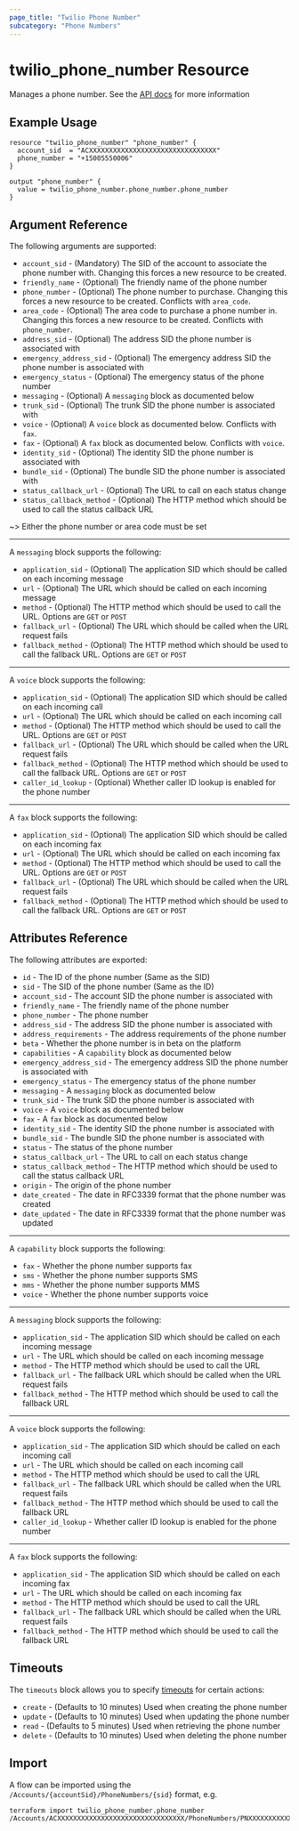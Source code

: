 ```yaml
---
page_title: "Twilio Phone Number"
subcategory: "Phone Numbers"
---
```


# twilio_phone_number Resource

Manages a phone number. See the [API docs](https://www.twilio.com/docs/phone-numbers/api/incomingphonenumber-resource) for more information

## Example Usage

```hcl
resource "twilio_phone_number" "phone_number" {
  account_sid  = "ACXXXXXXXXXXXXXXXXXXXXXXXXXXXXXXXX"
  phone_number = "+15005550006"
}

output "phone_number" {
  value = twilio_phone_number.phone_number.phone_number
}
```

## Argument Reference

The following arguments are supported:

- `account_sid` - (Mandatory) The SID of the account to associate the phone number with. Changing this forces a new resource to be created.
- `friendly_name` - (Optional) The friendly name of the phone number
- `phone_number` - (Optional) The phone number to purchase. Changing this forces a new resource to be created. Conflicts with `area_code`.
- `area_code` - (Optional) The area code to purchase a phone number in. Changing this forces a new resource to be created. Conflicts with `phone_number`.
- `address_sid` - (Optional) The address SID the phone number is associated with
- `emergency_address_sid` - (Optional) The emergency address SID the phone number is associated with
- `emergency_status` - (Optional) The emergency status of the phone number
- `messaging` - (Optional) A `messaging` block as documented below
- `trunk_sid` - (Optional) The trunk SID the phone number is associated with
- `voice` - (Optional) A `voice` block as documented below. Conflicts with `fax`.
- `fax` - (Optional) A `fax` block as documented below. Conflicts with `voice`.
- `identity_sid` - (Optional) The identity SID the phone number is associated with
- `bundle_sid` - (Optional) The bundle SID the phone number is associated with
- `status_callback_url` - (Optional) The URL to call on each status change
- `status_callback_method` - (Optional) The HTTP method which should be used to call the status callback URL

~> Either the phone number or area code must be set

---

A `messaging` block supports the following:

- `application_sid` - (Optional) The application SID which should be called on each incoming message
- `url` - (Optional) The URL which should be called on each incoming message
- `method` - (Optional) The HTTP method which should be used to call the URL. Options are `GET` or `POST`
- `fallback_url` - (Optional) The URL which should be called when the URL request fails
- `fallback_method` - (Optional) The HTTP method which should be used to call the fallback URL. Options are `GET` or `POST`

---

A `voice` block supports the following:

- `application_sid` - (Optional) The application SID which should be called on each incoming call
- `url` - (Optional) The URL which should be called on each incoming call
- `method` - (Optional) The HTTP method which should be used to call the URL. Options are `GET` or `POST`
- `fallback_url` - (Optional) The URL which should be called when the URL request fails
- `fallback_method` - (Optional) The HTTP method which should be used to call the fallback URL. Options are `GET` or `POST`
- `caller_id_lookup` - (Optional) Whether caller ID lookup is enabled for the phone number

---

A `fax` block supports the following:

- `application_sid` - (Optional) The application SID which should be called on each incoming fax
- `url` - (Optional) The URL which should be called on each incoming fax
- `method` - (Optional) The HTTP method which should be used to call the URL. Options are `GET` or `POST`
- `fallback_url` - (Optional) The URL which should be called when the URL request fails
- `fallback_method` - (Optional) The HTTP method which should be used to call the fallback URL. Options are `GET` or `POST`

## Attributes Reference

The following attributes are exported:

- `id` - The ID of the phone number (Same as the SID)
- `sid` - The SID of the phone number (Same as the ID)
- `account_sid` - The account SID the phone number is associated with
- `friendly_name` - The friendly name of the phone number
- `phone_number` - The phone number
- `address_sid` - The address SID the phone number is associated with
- `address_requirements` - The address requirements of the phone number
- `beta` - Whether the phone number is in beta on the platform
- `capabilities` - A `capability` block as documented below
- `emergency_address_sid` - The emergency address SID the phone number is associated with
- `emergency_status` - The emergency status of the phone number
- `messaging` - A `messaging` block as documented below
- `trunk_sid` - The trunk SID the phone number is associated with
- `voice` - A `voice` block as documented below
- `fax` - A `fax` block as documented below
- `identity_sid` - The identity SID the phone number is associated with
- `bundle_sid` - The bundle SID the phone number is associated with
- `status` - The status of the phone number
- `status_callback_url` - The URL to call on each status change
- `status_callback_method` - The HTTP method which should be used to call the status callback URL
- `origin` - The origin of the phone number
- `date_created` - The date in RFC3339 format that the phone number was created
- `date_updated` - The date in RFC3339 format that the phone number was updated

---

A `capability` block supports the following:

- `fax` - Whether the phone number supports fax
- `sms` - Whether the phone number supports SMS
- `mms` - Whether the phone number supports MMS
- `voice` - Whether the phone number supports voice

---

A `messaging` block supports the following:

- `application_sid` - The application SID which should be called on each incoming message
- `url` - The URL which should be called on each incoming message
- `method` - The HTTP method which should be used to call the URL
- `fallback_url` - The fallback URL which should be called when the URL request fails
- `fallback_method` - The HTTP method which should be used to call the fallback URL

---

A `voice` block supports the following:

- `application_sid` - The application SID which should be called on each incoming call
- `url` - The URL which should be called on each incoming call
- `method` - The HTTP method which should be used to call the URL
- `fallback_url` - The fallback URL which should be called when the URL request fails
- `fallback_method` - The HTTP method which should be used to call the fallback URL
- `caller_id_lookup` - Whether caller ID lookup is enabled for the phone number

---

A `fax` block supports the following:

- `application_sid` - The application SID which should be called on each incoming fax
- `url` - The URL which should be called on each incoming fax
- `method` - The HTTP method which should be used to call the URL
- `fallback_url` - The fallback URL which should be called when the URL request fails
- `fallback_method` - The HTTP method which should be used to call the fallback URL

## Timeouts

The `timeouts` block allows you to specify [timeouts](https://www.terraform.io/docs/configuration/resources.html#timeouts) for certain actions:

- `create` - (Defaults to 10 minutes) Used when creating the phone number
- `update` - (Defaults to 10 minutes) Used when updating the phone number
- `read` - (Defaults to 5 minutes) Used when retrieving the phone number
- `delete` - (Defaults to 10 minutes) Used when deleting the phone number

## Import

A flow can be imported using the `/Accounts/{accountSid}/PhoneNumbers/{sid}` format, e.g.

```shell
terraform import twilio_phone_number.phone_number /Accounts/ACXXXXXXXXXXXXXXXXXXXXXXXXXXXXXXXX/PhoneNumbers/PNXXXXXXXXXXXXXXXXXXXXXXXXXXXXXXXX
```
